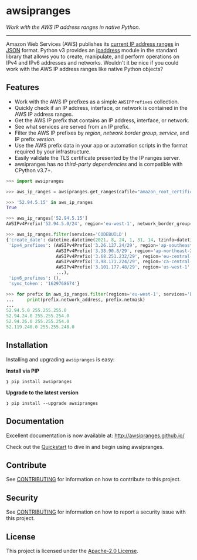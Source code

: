 # awsipranges

*Work with the AWS IP address ranges in native Python.*

---

Amazon Web Services (AWS) publishes its [current IP address ranges](https://docs.aws.amazon.com/general/latest/gr/aws-ip-ranges.html) in [JSON](https://ip-ranges.amazonaws.com/ip-ranges.json) format. Python v3 provides an [ipaddress](https://docs.python.org/3/library/ipaddress.html) module in the standard library that allows you to create, manipulate, and perform operations on IPv4 and IPv6 addresses and networks. Wouldn't it be nice if you could work with the AWS IP address ranges like native Python objects?

## Features

- Work with the AWS IP prefixes as a simple `AWSIPPrefixes` collection.
- Quickly check if an IP address, interface, or network is contained in the AWS IP address ranges.
- Get the AWS IP prefix that contains an IP address, interface, or network.
- See what services are served from an IP prefix.
- Filter the AWS IP prefixes by _region_, _network border group_, _service_, and IP prefix _version_.
- Use the AWS prefix data in your app or automation scripts in the format required by your infrastructure.
- Easily validate the TLS certificate presented by the IP ranges server.
- awsipranges has _no third-party dependencies_ and is compatible with CPython v3.7+.

```python
>>> import awsipranges

>>> aws_ip_ranges = awsipranges.get_ranges(cafile="amazon_root_certificates.pem")

>>> '52.94.5.15' in aws_ip_ranges
True

>>> aws_ip_ranges['52.94.5.15']
AWSIPv4Prefix('52.94.5.0/24', region='eu-west-1', network_border_group='eu-west-1', services=('AMAZON', 'DYNAMODB'))

>>> aws_ip_ranges.filter(services='CODEBUILD')
{'create_date': datetime.datetime(2021, 8, 24, 1, 31, 14, tzinfo=datetime.timezone.utc),
 'ipv4_prefixes': (AWSIPv4Prefix('3.26.127.24/29', region='ap-southeast-2', network_border_group='ap-southeast-2', services=('CODEBUILD',)),
                   AWSIPv4Prefix('3.38.90.8/29', region='ap-northeast-2', network_border_group='ap-northeast-2', services=('CODEBUILD',)),
                   AWSIPv4Prefix('3.68.251.232/29', region='eu-central-1', network_border_group='eu-central-1', services=('CODEBUILD',)),
                   AWSIPv4Prefix('3.98.171.224/29', region='ca-central-1', network_border_group='ca-central-1', services=('CODEBUILD',)),
                   AWSIPv4Prefix('3.101.177.48/29', region='us-west-1', network_border_group='us-west-1', services=('CODEBUILD',)),
                   ...),
 'ipv6_prefixes': (),
 'sync_token': '1629768674'}

>>> for prefix in aws_ip_ranges.filter(regions='eu-west-1', services='DYNAMODB'):
...     print(prefix.network_address, prefix.netmask)
...
52.94.5.0 255.255.255.0
52.94.24.0 255.255.254.0
52.94.26.0 255.255.254.0
52.119.240.0 255.255.248.0
```

## Installation

Installing and upgrading `awsipranges` is easy:

**Install via PIP**

```shell
❯ pip install awsipranges
```

**Upgrade to the latest version**

```shell
❯ pip install --upgrade awsipranges
```

## Documentation

Excellent documentation is now available at: http://awsipranges.github.io/

Check out the [Quickstart](http://awsipranges.github.io/quickstart.html) to dive in and begin using awsipranges.

## Contribute

See [CONTRIBUTING](https://github.com/aws-samples/awsipranges/blob/main/CONTRIBUTING.md) for information on how to contribute to this project.

## Security

See [CONTRIBUTING](https://github.com/aws-samples/awsipranges/blob/main/CONTRIBUTING.md#security-issue-notifications) for information on how to report a security issue with this project.

## License

This project is licensed under the [Apache-2.0 License](https://github.com/aws-samples/awsipranges/blob/main/LICENSE).
